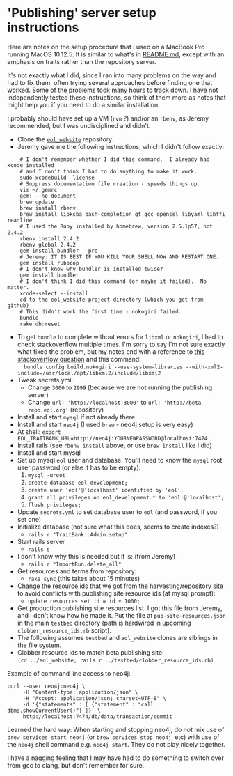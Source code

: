 # 'Publishing' server setup instructions

Here are notes on the setup procedure that I used on a MacBook Pro
running MacOS 10.12.5.  It is similar to what's in
[README.md](https://github.com/EOL/eol_website/blob/master/README.md),
except with an emphasis on traits rather than the repository server.

It's not exactly what I did, since I ran into many problems on the way
and had to fix them, often trying several approaches before finding
one that worked.  Some of the problems took many hours to track down.
I have not independently tested these instructions, so think of them
more as notes that might help you if you need to do a similar
installation.

I probably should have set up a VM (`rvm` ?) and/or an `rbenv`, as
Jeremy recommended, but I was undisciplined and didn't.

 * Clone the [`eol_website`](https://github.com/EOL/eol_website) repository.
 * Jeremy gave me the following instructions, which I didn't follow exactly:

```
    # I don't remember whether I did this command.  I already had xcode installed
    # and I don't think I had to do anything to make it work.
    sudo xcodebuild -license
    # Suppress documentation file creation - speeds things up
    vim ~/.gemrc
    gem: --no-document
    brew update
    brew install rbenv
    brew install libksba bash-completion qt gcc openssl libyaml libffi readline
    # I used the Ruby installed by homebrew, version 2.5.1p57, not 2.4.2
    rbenv install 2.4.2
    rbenv global 2.4.2
    gem install bundler --pre
    # Jeremy: IT IS BEST IF YOU KILL YOUR SHELL NOW AND RESTART ONE.
    gem install rubocop
    # I don't know why bundler is installed twice?
    gem install bundler
    # I don't think I did this command (or maybe it failed).  No matter.
    xcode-select --install
    cd to the eol_website project directory (which you get from github)
    # This didn't work the first time - nokogiri failed.
    bundle
    rake db:reset
```

 * To get `bundle` to complete without errors for `libxml` or `nokogiri`, 
   I had to check stackoverflow multiple times.  I'm sorry to say I'm
   not sure exactly what fixed the problem, but my notes end with a reference
   to [this stackoverflow question](https://stackoverflow.com/questions/39937394/gem-install-nokogiri-v-1-6-8-1-fails) and this command:<br />
    `  bundle config build.nokogiri --use-system-libraries --with-xml2-include=/usr/local/opt/libxml2/include/libxml2`
 * Tweak secrets.yml:
      * Change `3000` to `2999` (because we are not running the publishing server)
      * Change `url: 'http://localhost:3000'` to `url: 'http://beta-repo.eol.org'` (repository)
 * Install and start `mysql` if not already there.
 * Install and start `neo4j` (I used `brew` - neo4j setup is very easy)
 * At shell: `export EOL_TRAITBANK_URL=http://neo4j:YOURNEWPASSWORD@localhost:7474`
 * Install rails (see `rbenv install` above, or use `brew install` like I did)
 * Install and start mysql
 * Set up mysql `eol` user and database.  You'll need to know the `mysql`
   root user password (or else it has to be empty).
      1. `mysql -uroot`
      1. `create database eol_development;`
      1. `create user 'eol'@'localhost' identified by 'eol';`
      1. `grant all privileges on eol_development.* to 'eol'@'localhost';`
      1. `flush privileges;`
 * Update `secrets.yml` to set database user to `eol` (and password, if you set one)
 * Initialize database (not sure what this does, seems to create indexes?)
      * `rails r "TraitBank::Admin.setup"`
 * Start rails server
      * `rails s`
 * I don't know why this is needed but it is: (from Jeremy)
      * `rails r "ImportRun.delete_all"`
 * Get resources and terms from repository:
      * `rake sync`  (this takes about 15 minutes)
 * Change the resource ids that we got from the harvesting/repository site to avoid conflicts with publishing site resource ids (at mysql prompt):
      * `update resources set id = id + 1000;`
 * Get production publishing site resources list.  I got this file from Jeremy, and I don't know how he made it.  Put the file at `pub-site-resources.json` in the main `testbed` directory (path is hardwired in upcoming `clobber_resource_ids.rb` script).
 * The following assumes `testbed` and `eol_website` clones are siblings in the file system.
 * Clobber resource ids to match beta publishing site: <br/>
    `(cd ../eol_website; rails r ../testbed/clobber_resource_ids.rb)`

Example of command line access to neo4j:

    curl --user neo4j:neo4j \
         -H "Content-type: application/json" \
         -H "Accept: application/json; charset=UTF-8" \
         -d '{"statements" : [ {"statement" : "call dbms.showCurrentUser()"} ]}' \
         http://localhost:7474/db/data/transaction/commit

Learned the hard way: When starting and stopping neo4j, do *not* mix
use of `brew services start neo4j` (or `brew services stop neo4j`, etc) with use of
the `neo4j` shell command e.g. `neo4j start`.  They do not play nicely
together.

I have a nagging feeling that I may have had to do something to switch
over from gcc to clang, but don't remember for sure.